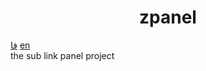 <h1 align="center"/>zpanel</h1>
<a href="https://github.com/Sepanta7/zpanel/blob/main/fa-README.md">فا</a>
<a href="https://github.com/Sepanta7/zpanel/blob/main/README.md">en</a><br>
the sub link panel project
